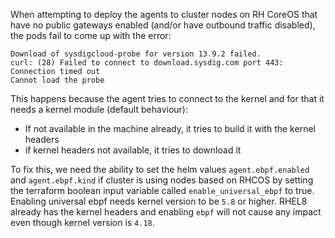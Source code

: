When attempting to deploy the agents to cluster nodes on RH CoreOS that have no public gateways enabled (and/or have outbound traffic disabled), the pods fail to come up with the error:
```
Download of sysdigcloud-probe for version 13.9.2 failed.
curl: (28) Failed to connect to download.sysdig.com port 443: Connection timed out
Cannot load the probe
```

This happens because the agent tries to connect to the kernel and for that it needs a kernel module (default behaviour):
- If not available in the machine already, it tries to build it with the kernel headers
- if kernel headers not available, it tries to download it

To fix this, we need the ability to set the helm values `agent.ebpf.enabled` and `agent.ebpf.kind` if cluster is using nodes based on RHCOS by setting the terraform boolean input variable called `enable_universal_ebpf` to true. Enabling universal ebpf needs kernel version to be `5.8` or higher. RHEL8 already has the kernel headers and enabling `ebpf` will not cause any impact even though kernel version is `4.18`.

